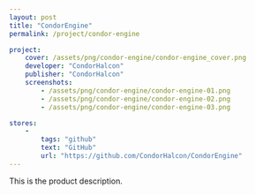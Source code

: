 ```yaml
---
layout: post
title: "CondorEngine"
permalink: /project/condor-engine

project:
    cover: /assets/png/condor-engine/condor-engine_cover.png
    developer: "CondorHalcon"
    publisher: "CondorHalcon"
    screenshots:
        - /assets/png/condor-engine/condor-engine-01.png
        - /assets/png/condor-engine/condor-engine-02.png
        - /assets/png/condor-engine/condor-engine-03.png

stores:
    -
        tags: "github"
        text: "GitHub"
        url: "https://github.com/CondorHalcon/CondorEngine"
---
```


This is the product description.